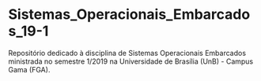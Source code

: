 # Sistemas_Operacionais_Embarcados_19-1
Repositório dedicado à disciplina de Sistemas Operacionais Embarcados ministrada no semestre 1/2019 na Universidade de Brasília (UnB) - Campus Gama (FGA).
